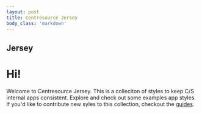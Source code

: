 ```yaml
---
layout: post
title: Centresource Jersey
body_class: 'markdown'
---
```


## Jersey
# Hi!

Welcome to Centresource Jersey. This is a colleciton of styles to keep C/S internal apps consistent. Explore and check out some examples app styles. If you'd like to contribute new syles to this collection, checkout the [guides](https://github.com/centresource/jersey/blob/master/CONTRIBUTING.md).
